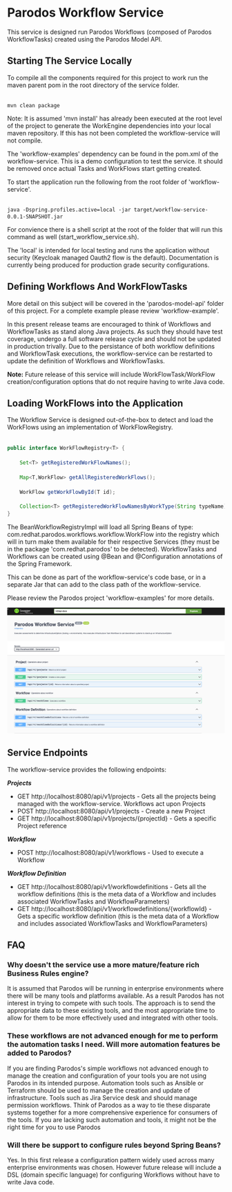 # Parodos Workflow Service

This service is designed run Parodos Workflows (composed of Parodos WorkflowTasks) created using the Parodos Model API.

## Starting The Service Locally

To compile all the components required for this project to work run the maven parent pom in the root directory of the service folder.

```shell

mvn clean package

```

Note: It is assumed 'mvn install' has already been executed at the root level of the project to generate the WorkEngine dependencies into your local maven repository. If this has not been completed the workflow-service will not compile.

The 'workflow-examples' dependency can be found in the pom.xml of the workflow-service. This is a demo configuration to test the service. It should be removed once actual Tasks and WorkFlows start getting created.

To start the application run the following from the root folder of 'workflow-service'.

```shell

java -Dspring.profiles.active=local -jar target/workflow-service-0.0.1-SNAPSHOT.jar

```

For convience there is a shell script at the root of the folder that will run this command as well (start_workflow_service.sh).

The 'local' is intended for local testing and runs the application without security (Keycloak managed Oauth2 flow is the default). Documentation is currently being produced for production grade security configurations.

## Defining Workflows And WorkFlowTasks

More detail on this subject will be covered in the 'parodos-model-api' folder of this project. For a complete example please review 'workflow-example'.

In this present release teams are encouraged to think of Workflows and WorkflowTasks as stand along Java projects. As such they should have test coverage, undergo a full software release cycle and should not be updated in production trivally. Due to the persistance of both workflow definitions and WorkflowTask executions, the workflow-service can be restarted to update the definition of Workflows and WorkflowTasks.

**Note:** Future release of this service will include WorkFlowTask/WorkFlow creation/configuration options that do not require having to write Java code.

## Loading WorkFlows into the Application

The Workflow Service is designed out-of-the-box to detect and load the WorkFlows using an implementation of WorkFlowRegistry.

```java

public interface WorkFlowRegistry<T> {
	
    Set<T> getRegisteredWorkFlowNames();
    
    Map<T,WorkFlow> getAllRegisteredWorkFlows();
    
    WorkFlow getWorkFlowById(T id);
    
    Collection<T> getRegisteredWorkFlowNamesByWorkType(String typeName);
}

```

The BeanWorkflowRegistryImpl will load all Spring Beans of type: com.redhat.parodos.workflows.workflow.WorkFlow into the registry which will in turn make them available for their respective Services (they must be in the package 'com.redhat.parodos' to be detected). WorkflowTasks and Workflows can be created using @Bean and @Configuration annotations of the Spring Framework. 

This can be done as part of the workflow-service's code base, or in a separate Jar that can add to the class path of the workflow-service. 

Please review the Parodos project 'workflow-examples' for more details.

![Workflow-Service](readme-images/swagger.png)

## Service Endpoints

The workflow-service provides the following endpoints:

***Projects***

- GET  http://localhost:8080/api/v1/projects - Gets all the projects being managed with the workflow-service. Workflows act upon Projects
- POST  http://localhost:8080/api/v1/projects - Create a new Project
- GET http://localhost:8080/api/v1/projects/{projectId} - Gets a specific Project reference

***Workflow***
- POST http://localhost:8080/api/v1/workflows - Used to execute a Workflow

***Workflow Definition***
- GET http://localhost:8080/api/v1/workflowdefinitions - Gets all the workflow definitions (this is the meta data of a Workflow and includes associated WorkflowTasks and WorkflowParameters)
- GET http://localhost:8080/api/v1/workflowdefinitions/{workflowId} - Gets a specific workflow definition (this is the meta data of a Workflow and includes associated WorkflowTasks and WorkflowParameters)


## FAQ

### Why doesn't the service use a more mature/feature rich Business Rules engine?

It is assumed that Parodos will be running in enterprise environments where there will be many tools and platforms available. As a result Parodos has not interest in trying to compete with such tools. The approach is to send the appropriate data to these existing tools, and the most appropriate time to allow for them to be more effectively used and integrated with other tools.

### These workflows are not advanced enough for me to perform the automation tasks I need. Will more automation features be added to Parodos?

If you are finding Parodos's simple workflows not advanced enough to manage the creation and configuration of your tools you are not using Parodos in its intended purpose. Automation tools such as Ansible or Terraform should be used to manage the creation and update of infrastructure. Tools such as Jira Service desk and should manage permission workflows. Think of Parodos as a way to tie these disparate systems together for a more comprehensive experience for consumers of the tools. If you are lacking such automation and tools, it might not be the right time for you to use Parodos

### Will there be support to configure rules beyond Spring Beans?

Yes. In this first release a configuration pattern widely used across many enterprise environments was chosen. However future release will include a DSL (domain specific language) for configuring Workflows without have to write Java code.




